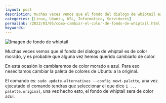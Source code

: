 ```yaml
---
layout: post
description: Muchas veces vemos que el fondo del dialogo de whiptail es de color morado, y es probable que alguna vez hemos querido cambiarlo de color. En este articulo veremos como cambiar el fondo de whiptail a un color azul.
categories: [Linux, Ubuntu, WSL, Informatica, Servidores]
permalink: /2022/03/05/como-cambiar-el-color-de-fondo-de-whiptail.html
keywords:
---
```


<img src="{{ 'assets/img/whiptail-fondo.png' | relative_url }}"  alt="Imagen de fondo de whiptail">

Muchas veces vemos que el fondo del dialogo de whiptail es de color morado, y es probable que alguna vez hemos querido cambiarlo de color. 

En esta ocasión lo cambiaremos de color morado a azul. Para eso nesecitamos cambiar la paleta de colores de Ubuntu a la original. 

El comando es: ```sudo update-alternatives --config newt-palette```, una vez ejecutado el comando tendras que seleccionar el que dice ```1 ... palette.original```, una vez hecho
esto, el fondo de whiptail sera de color azul.
